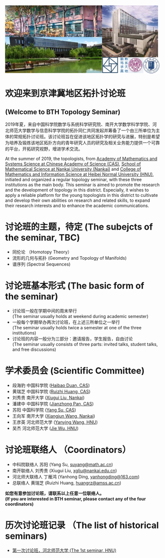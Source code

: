 ![logomixed](https://github.com/hrzsea/Beijing-Tianjin-Hebei-Topology-Seminar/blob/master/logmixed.png)  

# 欢迎来到京津冀地区拓扑讨论班   
## (Welcome to BTH Topology Seminar)  

2019年夏，来自中国科学院数学与系统科学研究院、南开大学数学科学学院、河北师范大学数学与信息科学学院的拓扑同仁共同发起并筹备了一个由三所单位为主体的常规拓扑讨论班。该讨论班旨在促进该地区拓扑学的研究与进展，特别是希望为培养及锻炼该地区拓扑方向的青年研究人员的研究及相关业务能力提供一个可靠的平台，开拓研究视野，增进学术交流。  

At the summer of 2019, the topologists, from [Academy of Mathematics and Systems Science at Chinese Academy of Science (CAS)](http://english.amss.cas.cn/), [School of Mathematical Science at Nankai University (Nankai)](http://en.sms.nankai.edu.cn/) and [College of Mathematics and Information Science at Heibei Normal University (HNU)](http://sxxy.hebtu.edu.cn/), initiated and organized a regular topology seminar, with these three institutions as the main body. This seminar is aimed to promote the research and the development of topology in this district. Especially, it wishes to apply a reliable platform for the young topologists in this district to cultivate and develop their own abilities on research and related skills, to expand their research interests and to enhance the academic communications.

# 讨论班的主题，待定 (The subejcts of the seminar, TBC)

- 同伦论 （Homotopy Theory）
- 流形的几何与拓扑 (Geometry and Topology of Manifolds)
- 谱序列  (Spectral Sequences)

# 讨论班基本形式 (The basic form of the seminar)  

-	讨论班一般在学期中间的周末举行   
(The seminar usually holds at weekend during academic semester)  
-	一般每个学期举办两次讨论班，在上述三所单位之一举行  
(The seminar usually holds twice a semester at one of the three institutions)  
-	讨论班的内容一般分为三部分：邀请报告，学生报告，自由讨论  
(The seminar usually consists of three parts: invited talks, student talks, and free discussions)  
  
# 学术委员会 (Scientific Committee)  

- 段海豹 中国科学院   ([Haibao Duan, CAS](http://www.math.ac.cn/kyry/201501/t20150116_276433.html))  
- 黄瑞芝 中国科学院   ([Ruizhi Huang, CAS](https://hrzsea.github.io/Huang-Ruizhi/))    
- 刘秀贵 南开大学     ([Xiugui Liu, Nankai](http://sms.nankai.edu.cn/2016/1112/c5621a49492/page.htm))  
- 潘建中 中国科学院   ([Jianzhong Pan, CAS](http://www.math.ac.cn/kyry/201501/t20150116_276445.html))  
- 苏阳   中国科学院   ([Yang Su, CAS](http://homepage.amss.ac.cn/research/homePage/557e5446387442b580e7cead66328f23/myHomePage.html))  
- 王向军 南开大学     ([Xiangjun Wang, Nankai](http://sms.nankai.edu.cn/2016/1112/c5621a49486/page.htm))  
- 王彦英 河北师范大学 ([Yanying Wang, HNU](http://sxxy.hebtu.edu.cn/a/2013/03/24/2013032417051326080.html))  
- 吴杰   河北师范大学 ([Jie Wu, HNU](http://www.math.nus.edu.sg/~matwujie/))  

# 讨论班联络人 （Coordinators）  

- 中科院联络人      苏阳     (Yang Su, suyang@math.ac.cn)  
- 南开联络人        刘秀贵  (Xiugui Liu, xgliu@nankai.edu.cn)  
- 河北师大联络人    丁雁鸿   (Yanhong Ding, yanhongding@163.com)  
- 总联络人          黄瑞芝  (Ruizhi Huang, huangrz@amss.ac.cn)  

**如您有意参加讨论班，请联系以上任意一位联络人。**  
**(If you are interested in BTH seminar, please contact any of the four coordinators)**  

# 历次讨论班记录 （The list of historical seminars)  

-	[第一次讨论班，河北师范大学 (The 1st seminar, HNU)](https://hrzsea.github.io/1st-BTH-Topolgy-Seminar/)  

